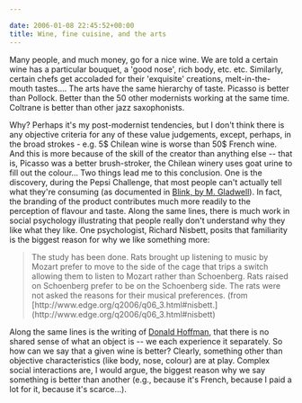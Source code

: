 ```yaml
---

date: 2006-01-08 22:45:52+00:00
title: Wine, fine cuisine, and the arts
---
```


Many people, and much money, go for a nice wine.  We are told a certain wine has a particular bouquet, a 'good nose', rich body, etc. etc.  Similarly, certain chefs get accoladed for their 'exquisite' creations, melt-in-the-mouth tastes.... The arts have the same hierarchy of taste.  Picasso is better than Pollock.  Better than the 50 other modernists working at the same time.  Coltrane is better than other jazz saxophonists.

Why?  Perhaps it's my post-modernist tendencies, but I don't think there is any objective criteria for any of these value judgements, except, perhaps, in the broad strokes - e.g. 5$ Chilean wine is worse than 50$ French wine.  And this is more because of the skill of the creator than anything else -- that is, Picasso was a better brush-stroker, the Chilean winery uses goat urine to fill out the colour...
Two things lead me to this conclusion.  One is the discovery, during the Pepsi Challenge, that most people can't actually tell what they're consuming (as documented in [Blink, by M. Gladwell](http://www.amazon.ca/exec/obidos/ASIN/0316172324/qid=1136478059/sr=8-1/ref=pd_ka_0/701-2363650-8790753)).  In fact, the branding of the product contributes much more readily to the perception of flavour and taste.  Along the same lines, there is much work in social psychology illustrating that people really don't understand why they like what they like.  One psychologist, Richard Nisbett, posits that familiarity is the biggest reason for why we like something more:


<blockquote>The study has been done. Rats brought up listening to music                     by Mozart prefer to move to the side of the cage that trips                     a switch allowing them to listen to Mozart rather than Schoenberg.                     Rats raised on Schoenberg prefer to be on the Schoenberg                     side. The rats were not asked the reasons for their musical                     preferences. (from [http://www.edge.org/q2006/q06_3.html#nisbett.](http://www.edge.org/q2006/q06_3.html#nisbett)</blockquote>


Along the same lines is the writing of [Donald Hoffman](http://www.edge.org/3rd_culture/bios/hoffman.html), that there is no shared sense of what an object is -- we each experience it separately.  So how can we say that a given wine is better?  Clearly, something other than objective characteristics (like body, nose, colour) are at play.  Complex social interactions are, I would argue, the biggest reason why we say something is better than another (e.g., because it's French, because I paid a lot for it, because it's scarce...).
